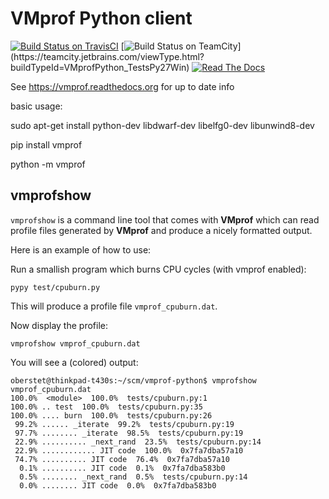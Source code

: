 # VMprof Python client

[![Build Status on TravisCI](https://travis-ci.org/vmprof/vmprof-python.svg?branch=master)](https://travis-ci.org/vmprof/vmprof-python)
[![Build Status on TeamCity](https://teamcity.jetbrains.com/app/rest/builds/buildType:(id:VMprofPython_TestsPy27Win)/statusIcon)](https://teamcity.jetbrains.com/viewType.html?buildTypeId=VMprofPython_TestsPy27Win)
[![Read The Docs](https://readthedocs.org/projects/vmprof/badge/?version=latest)](https://vmprof.readthedocs.org/en/latest/)


See https://vmprof.readthedocs.org for up to date info

basic usage:

sudo apt-get install python-dev libdwarf-dev libelfg0-dev libunwind8-dev

pip install vmprof

python -m vmprof <your program> <your program args>


## vmprofshow

`vmprofshow` is a command line tool that comes with **VMprof** which can read profile files generated by **VMprof** and produce a nicely formatted output.

Here is an example of how to use:

Run a smallish program which burns CPU cycles (with vmprof enabled):

```console
pypy test/cpuburn.py
```

This will produce a profile file `vmprof_cpuburn.dat`.

Now display the profile:

```console
vmprofshow vmprof_cpuburn.dat
```

You will see a (colored) output:

```console
oberstet@thinkpad-t430s:~/scm/vmprof-python$ vmprofshow vmprof_cpuburn.dat
100.0%  <module>  100.0%  tests/cpuburn.py:1
100.0% .. test  100.0%  tests/cpuburn.py:35
100.0% .... burn  100.0%  tests/cpuburn.py:26
 99.2% ...... _iterate  99.2%  tests/cpuburn.py:19
 97.7% ........ _iterate  98.5%  tests/cpuburn.py:19
 22.9% .......... _next_rand  23.5%  tests/cpuburn.py:14
 22.9% ............ JIT code  100.0%  0x7fa7dba57a10
 74.7% .......... JIT code  76.4%  0x7fa7dba57a10
  0.1% .......... JIT code  0.1%  0x7fa7dba583b0
  0.5% ........ _next_rand  0.5%  tests/cpuburn.py:14
  0.0% ........ JIT code  0.0%  0x7fa7dba583b0
```
